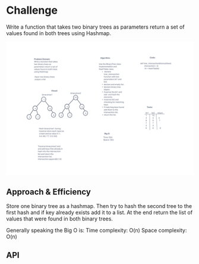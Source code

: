 # Challenge
<!-- Short summary or background information -->
Write a function that takes two binary trees as parameters return a set of values found in both trees using Hashmap.

![white board](../tree_insertion/tree-intersection.png)

## Approach & Efficiency
<!-- What approach did you take? Why? What is the Big O space/time for this approach? -->
Store one binary tree as a hashmap. Then try to hash the second tree to the first hash and if key already exists add it to a list.
At the end return the list of values that were found in both binary trees.

Generally speaking the Big O is:
Time complexity: O(n)
Space complexity: O(n)

## API
<!-- Description of each method publicly available in each of your hashtable -->

